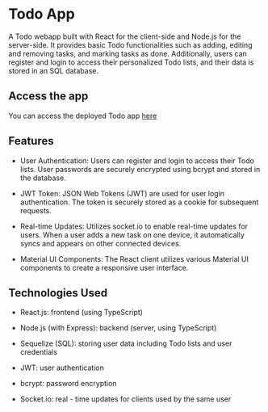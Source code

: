 # Todo App

A Todo webapp built with React for the client-side and Node.js for the server-side. It provides basic Todo functionalities such as adding, editing and removing tasks, and marking tasks as done. Additionally, users can register and login to access their personalized Todo lists, and their data is stored in an SQL database.

## Access the app
You can access the deployed Todo app [here](https://todo-yonathan-43eab9f75c75.herokuapp.com/)

## Features

* User Authentication: Users can register and login to access their Todo lists. User passwords are securely encrypted using bcrypt and stored in the database.

* JWT Token: JSON Web Tokens (JWT) are used for user login authentication. The token is securely stored as a cookie for subsequent requests.

* Real-time Updates: Utilizes socket.io to enable real-time updates for users. When a user adds a new task on one device, it automatically syncs and appears on other connected devices.

* Material UI Components: The React client utilizes various Material UI components to create a responsive user interface.

## Technologies Used

* React.js: frontend (using TypeScript)

* Node.js (with Express): backend (server, using TypeScript)

* Sequelize (SQL): storing user data including Todo lists and user credentials

* JWT: user authentication

* bcrypt: password encryption

* Socket.io: real - time updates for clients used by the same user


